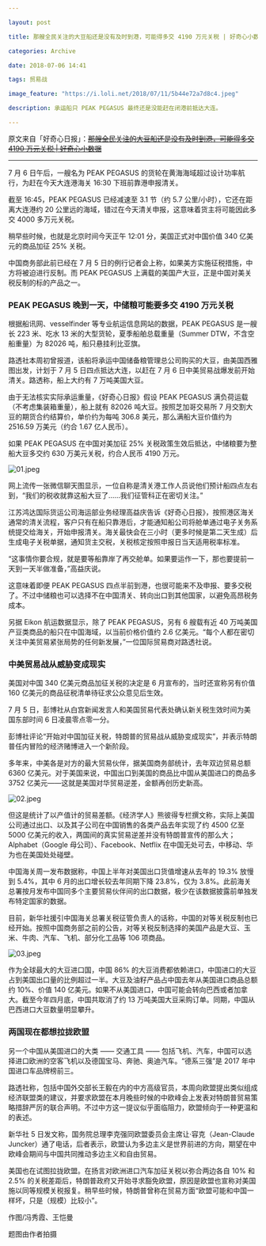 ```yaml
---

layout: post

title: 那艘全民关注的大豆船还是没有及时到港，可能得多交 4190 万元关税 | 好奇心小数据

categories: Archive

date: 2018-07-06 14:41

tags: 贸易战

image_feature: "https://i.loli.net/2018/07/11/5b44e72a7d8c4.jpeg"

description: 承运船只 PEAK PEGASUS 最终还是没能赶在闭港前抵达大连。

---
```


原文来自「好奇心日报」：~~[那艘全民关注的大豆船还是没有及时到港，可能得多交 4190 万元关税 \| 好奇心小数据](https://www.qdaily.com/articles/54971.html)~~

---

7 月 6 日午后，一艘名为 PEAK PEGASUS 的货轮在黄海海域超过设计功率航行，为赶在今天大连港海关 16:30 下班前靠港申报清关。

截至 16:45，PEAK PEGASUS 已经减速至 3.1 节（约 5.7 公里/小时），它还在距离大连港约 20 公里远的海域，错过在今天清关申报，这意味着货主将可能因此多交 4000 多万元关税。

稍早些时候，也就是北京时间今天正午 12:01 分，美国正式对中国价值 340 亿美元的商品加征 25% 关税。

中国商务部此前已经在 7 月 5 日的例行记者会上称，如果美方实施征税措施，中方将被迫进行反制。而 PEAK PEGASUS 上满载的美国产大豆，正是中国对美关税反制的标的产品之一。

### PEAK PEGASUS 晚到一天，中储粮可能要多交 4190 万元关税

根据船讯网、vesselfinder 等专业航运信息网站的数据，PEAK PEGASUS 是一艘长 223 米、吃水 13 米的大型货轮，夏季船舶总载重量（Summer DTW，不含空船重量）为 82026 吨，船只悬挂利比亚旗。

路透社本周初曾报道，该船将承运中国储备粮管理总公司购买的大豆，由美国西雅图出发，计划于 7 月 5 日四点抵达大连，以赶在 7 月 6 日中美贸易战爆发前开始清关。路透称，船上大约有 7 万吨美国大豆。

由于无法核实实际承运重量，《好奇心日报》假设 PEAK PEGASUS 满负荷运载（不考虑集装箱重量），船上就有 82026 吨大豆。按照芝加哥交易所 7 月交割大豆的期货合约结算价，单价约为每吨 306.8 美元，那么满船大豆价值约为 2516.59 万美元（约合 1.67 亿人民币）。

如果 PEAK PEGASUS 在中国对美加征 25% 关税政策生效后抵达，中储粮要为整船大豆多交约 630 万美元关税，约合人民币 4190 万元。

![01.jpeg](https://i.loli.net/2018/07/11/5b44e72a7d8c4.jpeg)

网上流传一张微信聊天图显示，一位自称是清关港工作人员说他们预计船四点左右到，“我们的税收就靠这船大豆了……我们征管科正在密切关注。”

江苏鸿达国际货运公司海运部业务经理高益庆告诉《好奇心日报》，按照港区海关通常的清关流程，客户只有在船只靠港后，才能通知船公司将舱单通过电子关务系统提交给海关，开始申报清关。海关最快会在三小时（更多时候是第二天生成）后生成电子关税单据，通知货主交税，关税核定按照申报日当天适用税率标准。

“这事情你要合规，就是要等船靠岸了再交舱单。如果要运作一下，那也要提前一天到一天半做准备，”高益庆说。

这意味着即便 PEAK PEGASUS 四点半前到港，也很可能来不及申报、要多交税了。不过中储粮也可以选择不在中国清关、转向出口到其他国家，以避免高昂税务成本。

另据 Eikon 航运数据显示，除了 PEAK PEGASUS，另有 6 艘载有近 40 万吨美国产豆类商品的船只在中国海域，以当前价格价值约 2.6 亿美元。“每个人都在密切关注中美贸易紧张局势的任何新发展，”一位国际贸易商对路透社说。

### 中美贸易战从威胁变成现实

美国对中国 340 亿美元商品加征关税的决定是 6 月宣布的，当时还宣称另有价值 160 亿美元的商品征税清单待征求公众意见后生效。

7 月 5 日，彭博社从白宫新闻发言人和美国贸易代表处确认新关税生效时间为美国东部时间 6 日凌晨零点零一分。

彭博社评论“开始对中国加征关税，特朗普的贸易战从威胁变成现实”，并表示特朗普任内冒险的经济赌博进入一个新阶段。

多年来，中美各是对方的最大贸易伙伴，据美国商务部统计，去年双边贸易总额 6360 亿美元。对于美国来说，中国出口到美国的商品比中国从美国进口的商品多 3752 亿美元——这就是美国对华贸易逆差，金额再创历史新高。

![02.jpeg](https://i.loli.net/2018/07/11/5b44e72ad0d69.jpeg)

但这是统计了以产值计的贸易差额。《经济学人》熊彼得专栏撰文称，实际上美国公司通过出口、以及其子公司在中国销售的各类产品去年实现了约 4500 亿至 5000 亿美元的收入，两国间的真实贸易逆差并没有特朗普宣传的那么大；Alphabet（Google 母公司）、Facebook、Netflix 在中国无处可去，中移动、华为也在美国处处碰壁。

中国海关周一发布数据称，中国上半年对美国出口货值增速从去年的 19.3% 放慢到 5.4%，其中 6 月的出口增长较去年同期下降 23.8%，仅为 3.8%。此前海关总署按月发布中国同多个主要贸易伙伴间的出口数据，极少在该数据披露前单独发布特定国家的数据。

目前，新华社援引中国海关总署关税征管负责人的话称，中国的对等关税反制也已经开始。按照中国商务部之前的公告，对等关税反制选择的美国产品是大豆、玉米、牛肉、汽车、飞机、部分化工品等 106 项商品。

![03.jpeg](https://i.loli.net/2018/07/11/5b44e72b09467.jpeg)

作为全球最大的大豆进口国，中国 86% 的大豆消费都依赖进口，中国进口的大豆占到美国出口量的比例超过一半。大豆及油籽产品占中国去年从美国进口商品总额约 10%、价值 140 亿美元。如果不从美国进口，中国可能会转向巴西或者加拿大。截至今年四月底，中国共取消了约 13 万吨美国大豆采购订单。同期，中国从巴西进口大豆数量明显攀升。

### 两国现在都想拉拢欧盟

另一个中国从美国进口的大类 —— 交通工具 —— 包括飞机、汽车，中国可以选择进口欧洲的空客飞机以及德国宝马、奔驰、奥迪汽车。“德系三强”是 2017 年中国进口车品牌榜前三。

路透社称，包括中国外交部长王毅在内的中方高级官员，本周向欧盟提出类似组成经济联盟类的建议，并要求欧盟在本月晚些时候的中欧峰会上发表对特朗普贸易策略措辞严厉的联合声明。不过中方这一提议似乎面临阻力，欧盟倾向于一种更温和的表述。

新华社 5 日发文称，国务院总理李克强同欧盟委员会主席让·容克（Jean-Claude Juncker）通了电话，后者表示，欧盟认为多边主义是世界前进的方向，期望在中欧峰会期间与中国共同推动多边主义和自由贸易。

美国也在试图拉拢欧盟。在扬言对欧洲进口汽车加征关税以弥合两边各自 10% 和 2.5% 的关税差距后，特朗普政府又开始寻求豁免欧盟，原因是欧盟也宣称对美国施以同等规模关税报复。稍早些时候，特朗普曾称在贸易方面“欧盟可能和中国一样坏，只是（规模）比较小”。

作图/冯秀霞、王恺曼

题图由作者拍摄
